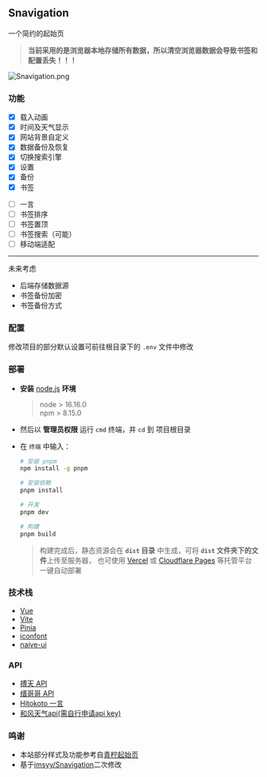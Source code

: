 <p>
<strong><h2>Snavigation</h2></strong>
一个简约的起始页
</p>

> **当前采用的是浏览器本地存储所有数据，所以清空浏览器数据会导致书签和配置丢失！！！**

![Snavigation.png](https://s2.loli.net/2022/07/15/FE6U2BJCynHDep8.jpg)


### 功能

- [x] 载入动画
- [x] 时间及天气显示
- [x] 网站背景自定义
- [x] 数据备份及恢复
- [x] 切换搜索引擎
- [x] 设置
- [x] 备份
- [x] 书签

* [ ] 一言
* [ ] 书签排序
* [ ] 书签置顶
* [ ] 书签搜索（可能）
* [ ] 移动端适配

---
未来考虑
  - 后端存储数据源
  - 书签备份加密
  - 书签备份方式

### 配置

修改项目的部分默认设置可前往根目录下的 `.env` 文件中修改

### 部署

- **安装** [node.js](https://nodejs.org/zh-cn/) **环境**

  > node > 16.16.0  
  > npm > 8.15.0

- 然后以 **管理员权限** 运行 `cmd` 终端，并 `cd` 到 项目根目录
- 在 `终端` 中输入：

  ```bash
  # 安装 pnpm
  npm install -g pnpm

  # 安装依赖
  pnpm install

  # 开发
  pnpm dev

  # 构建
  pnpm build
  ```

  > 构建完成后，静态资源会在 **`dist` 目录** 中生成，可将 **`dist` 文件夹下的文件**上传至服务器，
  > 也可使用 [Vercel](https://vercel.com/) 或 [Cloudflare Pages](https://pages.cloudflare.com/) 等托管平台一键自动部署

### 技术栈

- [Vue](https://cn.vuejs.org/)
- [Vite](https://vitejs.cn/vite3-cn/)
- [Pinia](https://pinia.vuejs.org/zh/)
- [iconfont](https://www.iconfont.cn/)
- [naive-ui](https://www.naiveui.com/zh-CN/os-theme)

### API

- [搏天 API](https://api.btstu.cn/doc/sjbz.php)
- [缙哥哥 API](https://www.dujin.org/3618.html)
- [Hitokoto 一言](https://hitokoto.cn/)
- [和风天气api(需自行申请api key)](https://dev.qweather.com/docs/api/)

### 鸣谢


- 本站部分样式及功能参考自[青柠起始页](https://limestart.cn/)
- 基于[imsyy/Snavigation](https://github.com/imsyy/Snavigation)二次修改

